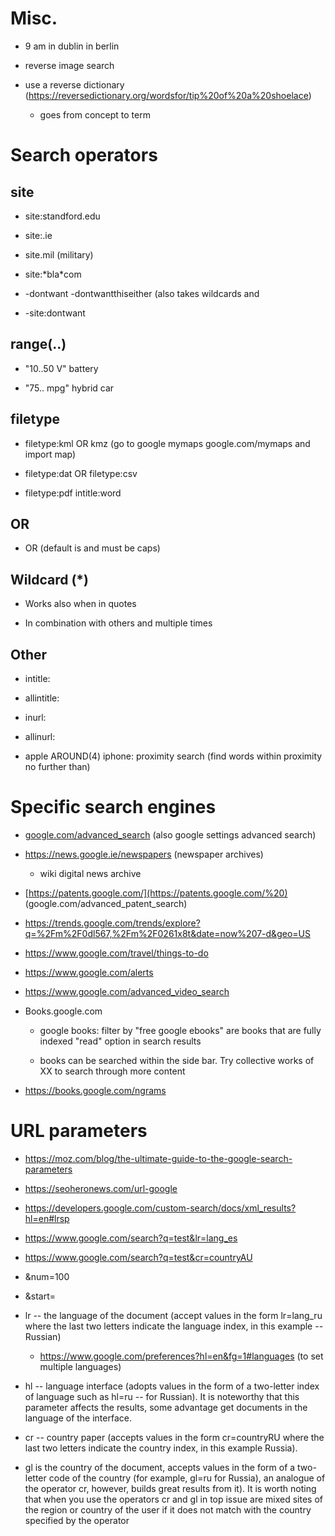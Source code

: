# Misc.

-   9 am in dublin in berlin

-   reverse image search

-   use a reverse dictionary
    (<https://reversedictionary.org/wordsfor/tip%20of%20a%20shoelace>)

    -   goes from concept to term

# Search operators

## site

-   site:standford.edu

-   site:.ie

-   site.mil (military)

-   site:\*bla\*com

-   -dontwant -dontwantthiseither (also takes wildcards and

-   -site:dontwant

## range(..)

-   \"10..50 V\" battery

-   \"75.. mpg\" hybrid car

## filetype

-   filetype:kml OR kmz (go to google mymaps google.com/mymaps and
    import map)

-   filetype:dat OR filetype:csv

-   filetype:pdf intitle:word

## OR

-   OR (default is and must be caps)

## Wildcard (\*)

-   Works also when in quotes

-   In combination with others and multiple times

## Other

-   intitle:

-   allintitle:

-   inurl:

-   allinurl:

-   apple AROUND(4) iphone: proximity search (find words within
    proximity no further than)

# Specific search engines

-   [google.com/advanced_search](google.com/advanced_search) (also
    google settings advanced search)

-   <https://news.google.ie/newspapers> (newspaper archives)

    -   wiki digital news archive

-   [https://patents.google.com/](https://patents.google.com/%20)
    (google.com/advanced_patent_search)

-   <https://trends.google.com/trends/explore?q=%2Fm%2F0dl567,%2Fm%2F0261x8t&date=now%207-d&geo=US>

-   <https://www.google.com/travel/things-to-do>

-   <https://www.google.com/alerts>

-   <https://www.google.com/advanced_video_search>

-   Books.google.com

    -   google books: filter by \"free google ebooks\" are books that
        are fully indexed \"read\" option in search results

    -   books can be searched within the side bar. Try collective works
        of XX to search through more content

-   <https://books.google.com/ngrams>

# URL parameters

-   https://moz.com/blog/the-ultimate-guide-to-the-google-search-parameters

-   https://seoheronews.com/url-google

-   https://developers.google.com/custom-search/docs/xml_results?hl=en#lrsp

-   https://www.google.com/search?q=test&lr=lang_es

-   https://www.google.com/search?q=test&cr=countryAU

-   &num=100

-   &start=

-   lr -- the language of the document (accept values in the form
    lr=lang_ru where the last two letters indicate the language index,
    in this example -- Russian)

    -   <https://www.google.com/preferences?hl=en&fg=1#languages> (to
        set multiple languages)

-   hl -- language interface (adopts values in the form of a two-letter
    index of language such as hl=ru -- for Russian). It is noteworthy
    that this parameter affects the results, some advantage get
    documents in the language of the interface.

-   cr -- country paper (accepts values in the form cr=countryRU where
    the last two letters indicate the country index, in this example
    Russia).

-   gl is the country of the document, accepts values in the form of a
    two-letter code of the country (for example, gl=ru for Russia), an
    analogue of the operator cr, however, builds great results from it).
    It is worth noting that when you use the operators cr and gl in top
    issue are mixed sites of the region or country of the user if it
    does not match with the country specified by the operator
